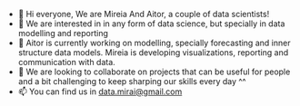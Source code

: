 - 👋 Hi everyone, We are Mireia And Aitor, a couple of data scientists! 
- 👀 We are interested in in any form of data science, but specially in data modelling and reporting
- 🌱 Aitor is currently working on modelling, specially forecasting and inner structure data models. Mireia is developing visualizations, reporting and communication with data.
- 💞️ We are looking to collaborate on projects that can be  useful for people and a bit challenging to keep sharping our skills every day ^^
- 📫 You can find us in data.mirai@gmail.com

<!---
DataMirai/DataMirai is a ✨ special ✨ repository because its `README.md` (this file) appears on your GitHub profile.
You can click the Preview link to take a look at your changes.
--->
